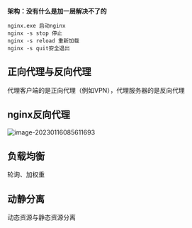 **架构：没有什么是加一层解决不了的**

```shell
nginx.exe 启动nginx
nginx -s stop 停止
nginx -s reload 重新加载
nginx -s quit安全退出
```



## 正向代理与反向代理

代理客户端的是正向代理（例如VPN），代理服务器的是反向代理

## nginx反向代理

![image-20230116085611693](C:\Users\hp\AppData\Roaming\Typora\typora-user-images\image-20230116085611693.png)

## 负载均衡

轮询、加权重

## 动静分离

动态资源与静态资源分离
